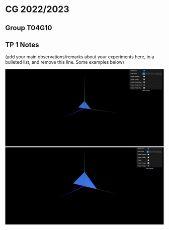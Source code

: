 # CG 2022/2023

## Group T04G10

## TP 1 Notes

(add your main observations/remarks about your experiments here, in a bulleted list, and remove this line. Some examples below)

![Screenshot 1](screenshots/CG-t04g10-tp1-a.png)
![Screenshot 2](screenshots/CG-t04g10-tp1-b.png)
